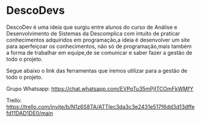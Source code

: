 # DescoDevs

DescoDev é uma ideia que surgiu entre alunos do curso de Análise e Desenvolvimento de Sistemas da Descomplica com intuito de praticar conhecimentos adquiridos em programação,a ideia é desenvolver um site para aperfeiçoar os conhecimentos, não só de programação,mais também a forma de trabalhar em equipe,de se comunicar e saber fazer a gestão de todo o projeto.

Segue abaixo o link das ferramentas que iremos utilizar para a gestão de todo o projeto.


Grupo Whatsapp: https://chat.whatsapp.com/EVPpTu35mPjITCOmFkWMfY

Trello: https://trello.com/invite/b/N1z6S8TA/ATTIec3da3c3e2431e517f6dd3d13dffefd11DAD1DE0/main
